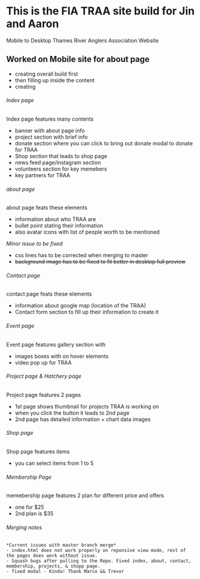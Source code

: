 # This is the FIA TRAA site build for Jin and Aaron 
Mobile to Desktop Thames River Anglers Association Website

## Worked on Mobile site for about page 
 - creating overall build first
 - then filling up inside the content 
 - creating 

###### Index page
 
 Index page features many contents
 - banner with about page info
 - project section with brief info
 - donate section where you can click to bring out donate modal to donate for TRAA
 - Shop section that leads to shop page
 - news feed page/instagram section 
 - volunteers section for key memebers 
 - key partners for TRAA

###### about page 

 about page feats these elements
 - information about who TRAA are 
 - bullet point stating their information
 - also avatar icons with list of people worth to be mentioned 

*Minor issue to be fixed*
 - css lines has to be corrected when merging to master
 - ~~background image has to be fixed to fit better in desktop full preview~~

###### Contact page 

 contact page feats these elements
 - information about google map (location of the TRAA)
 - Contact form section to fill up their information to create it 

###### Event page
 
 Event page features gallery section with 
 - images boxes with on hover elements
 - video pop up for TRAA

###### Project page & Hatchery page

 Project page features 2 pages
 - 1st page shows thumbnail for projects TRAA is working on
 - when you click the button it leads to 2nd page
 - 2nd page has detailed information + chart data images 

###### Shop page

 Shop page features items 
 - you can select items from 1 to 5 

###### Membership Page
 
 memebership page features 2 plan for different price and offers
 - one for $25
 - 2nd plan is $35

###### Merging notes 
	
	*Current issues with master branch merge*
	- index.html does not work properly on reponsive view mode, rest of the pages does work without issue.
 	- Squash bugs after pulling to the Repo. Fixed index, about, contact, membership, projects, & shopp page.
 	- fixed modal - Kinda! Thank Marco && Trevor 